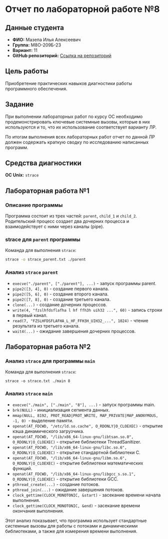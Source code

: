 # Отчет по лабораторной работе №8

## Данные студента
- **ФИО:** Мазепа Илья Алексеевич
- **Группа:** М8О-209Б-23
- **Вариант:** 11
- **GitHub репозиторий:** [Ссылка на репозиторий](https://github.com/Tyhyqo/mai_oc)

## Цель работы
Приобретение практических навыков диагностики работы программного обеспечения.

## Задание
При выполнении лабораторных работ по курсу ОС необходимо продемонстрировать ключевые системные вызовы, которые в них используются и то, что их использование соответствует варианту ЛР. 

По итогам выполнения всех лабораторных работ отчет по данной ЛР должен содержать краткую сводку по исследованию написанных программ.

## Средства диагностики
**OC Unix:** `strace`

## Лабораторная работа №1

### Описание программы
Программа состоит из трех частей: `parent`, `child_1` и `child_2`. Родительский процесс создает два дочерних процесса и взаимодействует с ними через каналы (pipe).

### strace для `parent` программы
Команда для выполнения `strace`:
```sh
strace -o strace_parent.txt ./parent
```

### Анализ `strace` `parent`
- `execve("./parent", ["./parent"], ...)` - запуск программы parent.
- `pipe2([3, 4], 0)` - создание первого канала.
- `pipe2([5, 6], 0)` - создание второго канала.
- `pipe2([7, 8], 0)` - создание третьего канала.
- `clone(...)` - создание дочерних процессов.
- `write(4, "fzslhfdsflafha l hf ffh3h uih32 ...", 60)` - запись строки в первый канал.
- `read(7, "FZSLHFDSFLAFHA_L_HF_FFH3H_UIH32_...", 1024)` - чтение результата из третьего канала.
- `wait4(...)` - ожидание завершения дочерних процессов.

## Лабораторная работа №2

### Анализ `strace` для программы `main`

Команда для выполнения `strace`:

`strace -o strace.txt ./main 8`

### Анализ `strace` `main`
- `execve("./main", ["./main", "8"], ...)` - запуск программы main.
- `brk(NULL)` - инициализация сегмента данных.
- `mmap(NULL, 8192, PROT_READ|PROT_WRITE, MAP_PRIVATE|MAP_ANONYMOUS, -1, 0) `- выделение памяти.
- `openat(AT_FDCWD, "/etc/ld.so.cache", O_RDONLY|O_CLOEXEC)` - открытие кэша динамического загрузчика.
- `openat(AT_FDCWD, "/lib/x86_64-linux-gnu/libtsan.so.0", O_RDONLY|O_CLOEXEC)` - открытие библиотеки ThreadSanitizer.
- `openat(AT_FDCWD, "/lib/x86_64-linux-gnu/libc.so.6", O_RDONLY|O_CLOEXEC)` - открытие стандартной библиотеки C.
- `openat(AT_FDCWD, "/lib/x86_64-linux-gnu/libm.so.6", O_RDONLY|O_CLOEXEC)` - открытие библиотеки математических функций.
- `openat(AT_FDCWD, "/lib/x86_64-linux-gnu/libgcc_s.so.1", O_RDONLY|O_CLOEXEC)` - открытие библиотеки GCC.
- `pthread_create(...)` - создание потоков.
- `pthread_join(...)` - ожидание завершения потоков.
- `clock_gettime(CLOCK_MONOTONIC, &start)` - засекание времени начала выполнения.
- `clock_gettime(CLOCK_MONOTONIC, &end)` - засекание времени окончания выполнения.

Этот анализ показывает, что программа использует стандартные системные вызовы для работы с потоками и динамическими библиотеками, а также для измерения времени выполнения.